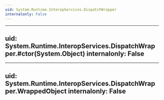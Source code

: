 ```yaml
---
uid: System.Runtime.InteropServices.DispatchWrapper
internalonly: False
---
```


---
uid: System.Runtime.InteropServices.DispatchWrapper.#ctor(System.Object)
internalonly: False
---

---
uid: System.Runtime.InteropServices.DispatchWrapper.WrappedObject
internalonly: False
---
